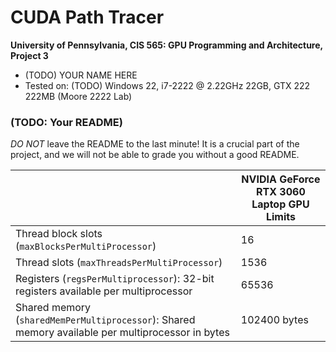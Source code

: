 CUDA Path Tracer
================

**University of Pennsylvania, CIS 565: GPU Programming and Architecture, Project 3**

* (TODO) YOUR NAME HERE
* Tested on: (TODO) Windows 22, i7-2222 @ 2.22GHz 22GB, GTX 222 222MB (Moore 2222 Lab)

### (TODO: Your README)

*DO NOT* leave the README to the last minute! It is a crucial part of the
project, and we will not be able to grade you without a good README.





|                                                              | NVIDIA GeForce RTX 3060 Laptop GPU Limits |
| ------------------------------------------------------------ | ----------------------------------------- |
| Thread block slots (```maxBlocksPerMultiProcessor```)        | 16                                        |
| Thread slots (```maxThreadsPerMultiProcessor```)             | 1536                                      |
| Registers (```regsPerMultiprocessor```): 32-bit registers available per multiprocessor | 65536                                     |
| Shared memory (```sharedMemPerMultiprocessor```): Shared memory available per multiprocessor in bytes | 102400 bytes                              |

